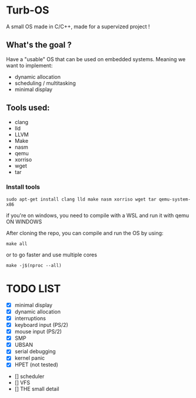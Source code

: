 # Turb-OS
A small OS made in C/C++, made for a supervized project ! 

## What's the goal ?

Have a "usable" OS that can be used on embedded systems. 
Meaning we want to implement:
- dynamic allocation
- scheduling / multitasking
- minimal display

## Tools used:
- clang
- lld
- LLVM
- Make
- nasm
- qemu
- xorriso
- wget
- tar

### Install tools
```
sudo apt-get install clang lld make nasm xorriso wget tar qemu-system-x86
```

if you're on windows, you need to compile with a WSL and run it with qemu ON WINDOWS

After cloning the repo, you can compile and run the OS by using:
```
make all
```
or to go faster and use multiple cores
```
make -j$(nproc --all)
```


# TODO LIST

- [x] minimal display
- [x] dynamic allocation
- [x] interruptions
- [x] keyboard input (PS/2)
- [x] mouse input (PS/2)
- [x] SMP
- [x] UBSAN
- [x] serial debugging
- [x] kernel panic
- [x] HPET (not tested)
- [] scheduler
- [] VFS
- [] THE small detail
